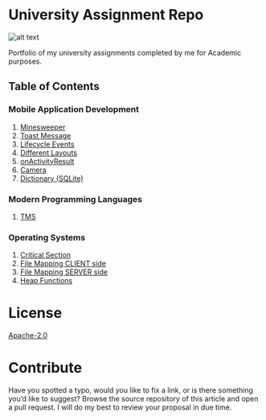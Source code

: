 # University Assignment Repo
![alt text](https://yenifikir.az/images/news/515_BEU.png)

Portfolio of my university assignments completed by me for Academic purposes.

## Table of Contents

### Mobile Application Development

1. [Minesweeper](https://github.com/iamaydan/University/tree/master/2020%20Fall%20-%20Mobile%20Application%20Development%20(Kotiln%20%7C%20Java)/SDF-Minesweeper)
2. [Toast Message](https://github.com/iamaydan/University/tree/master/2020%20Fall%20-%20Mobile%20Application%20Development%20(Kotiln%20%7C%20Java)/Task1-Toast%20Message)
3. [Lifecycle Events](https://github.com/iamaydan/University/tree/master/2020%20Fall%20-%20Mobile%20Application%20Development%20(Kotiln%20%7C%20Java)/Task2-Lifecycle%20Events) 
4. [Different Layouts](https://github.com/iamaydan/University/tree/master/2020%20Fall%20-%20Mobile%20Application%20Development%20(Kotiln%20%7C%20Java)/Task3-Different%20Layouts) 
5. [onActivityResult](https://github.com/iamaydan/University/tree/master/2020%20Fall%20-%20Mobile%20Application%20Development%20(Kotiln%20%7C%20Java)/Task4-onActivityResult) 
6. [Camera](https://github.com/iamaydan/University/tree/master/2020%20Fall%20-%20Mobile%20Application%20Development%20(Kotiln%20%7C%20Java)/Task5-Camera) 
7. [Dictionary (SQLite)](https://github.com/iamaydan/University/tree/master/2020%20Fall%20-%20Mobile%20Application%20Development%20(Kotiln%20%7C%20Java)/Task6_7-Dictionary%20(SQLite)) 

	
### Modern Programming Languages

1. [TMS](https://github.com/iamaydan/University/tree/master/2020%20Fall%20-%20Modern%20Programming%20Languages%20(C%23)%20/TMS)


### Operating Systems

1. [Critical Section](https://github.com/iamaydan/University/tree/master/2020%20Fall%20-%20Operating%20Systems%20(C%2B%2B)/Task1-Critical%20Section)
2. [File Mapping CLIENT side](https://github.com/iamaydan/University/tree/master/2020%20Fall%20-%20Operating%20Systems%20(C%2B%2B)/Task2-File%20Mapping%20CLIENT%20side)
3. [File Mapping SERVER side](https://github.com/iamaydan/University/tree/master/2020%20Fall%20-%20Operating%20Systems%20(C%2B%2B)/Task2-File%20Mapping%20SERVER%20side)
4. [Heap Functions](https://github.com/iamaydan/University/tree/master/2020%20Fall%20-%20Operating%20Systems%20(C%2B%2B)/Task3-Heap%20Functions)


# License

[Apache-2.0](http://www.apache.org/licenses/LICENSE-2.0)    


# Contribute

Have you spotted a typo, would you like to fix a link, or is there something you’d like to suggest? Browse the source repository of this article and open a pull request. I will do my best to review your proposal in due time.
